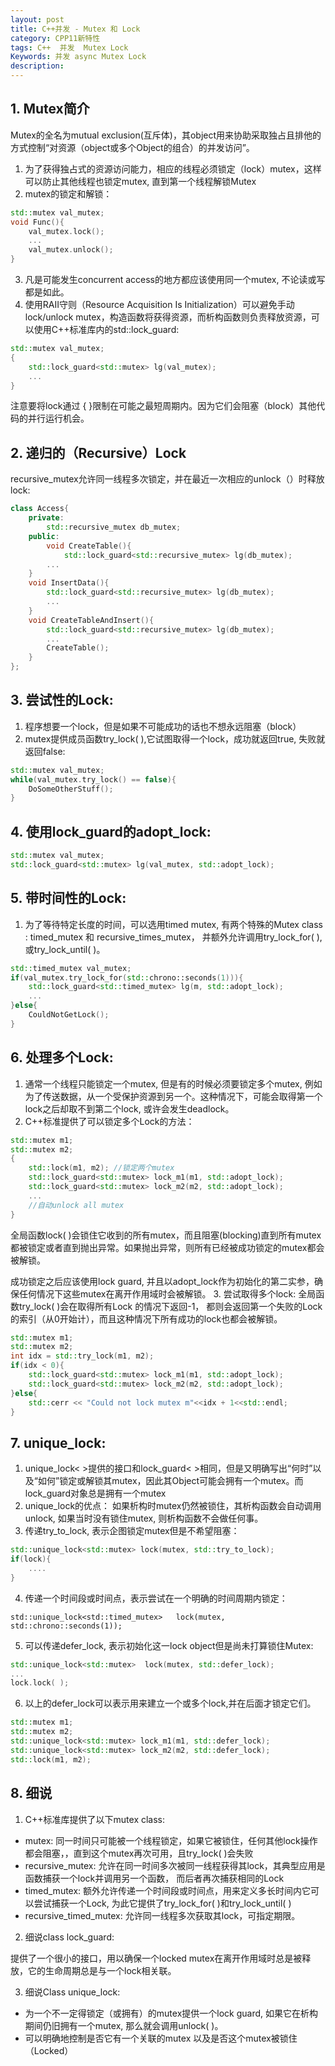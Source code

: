 ```yaml
---
layout: post
title: C++并发 - Mutex 和 Lock
category: CPP11新特性
tags: C++  并发  Mutex Lock
Keywords: 并发 async Mutex Lock
description:
---
```

## 1. Mutex简介
Mutex的全名为mutual exclusion(互斥体)，其object用来协助采取独占且排他的方式控制“对资源（object或多个Object的组合）的并发访问”。
1. 为了获得独占式的资源访问能力，相应的线程必须锁定（lock）mutex，这样可以防止其他线程也锁定mutex, 直到第一个线程解锁Mutex
2. mutex的锁定和解锁：
``` c++
std::mutex val_mutex;
void Func(){
    val_mutex.lock();
    ...
    val_mutex.unlock();
}
```
3. 凡是可能发生concurrent access的地方都应该使用同一个mutex, 不论读或写都是如此。
4. 使用RAII守则（Resource Acquisition Is Initialization）可以避免手动lock/unlock mutex，构造函数将获得资源，而析构函数则负责释放资源，可以使用C++标准库内的std::lock_guard:
``` c++
std::mutex val_mutex;
{
    std::lock_guard<std::mutex> lg(val_mutex);
    ...
}
```
注意要将lock通过  {   }限制在可能之最短周期内。因为它们会阻塞（block）其他代码的并行运行机会。
## 2. 递归的（Recursive）Lock
recursive_mutex允许同一线程多次锁定，并在最近一次相应的unlock（）时释放lock:
``` c++
class Access{
    private:
        std::recursive_mutex db_mutex;
    public:
        void CreateTable(){
            std::lock_guard<std::recursive_mutex> lg(db_mutex);
        ...
    }
    void InsertData(){
        std::lock_guard<std::recursive_mutex> lg(db_mutex);
        ...
    }
    void CreateTableAndInsert(){
        std::lock_guard<std::recursive_mutex> lg(db_mutex);
        ...
        CreateTable();
    }
};
```
## 3. 尝试性的Lock:
1. 程序想要一个lock，但是如果不可能成功的话也不想永远阻塞（block）
2. mutex提供成员函数try_lock( ),它试图取得一个lock，成功就返回true, 失败就返回false:
``` c++
std::mutex val_mutex;
while(val_mutex.try_lock() == false){
    DoSomeOtherStuff();
}
```
## 4. 使用lock_guard的adopt_lock:
``` c++
std::mutex val_mutex;
std::lock_guard<std::mutex> lg(val_mutex, std::adopt_lock);
```
## 5. 带时间性的Lock:
1. 为了等待特定长度的时间，可以选用timed mutex, 有两个特殊的Mutex class : timed_mutex 和 recursive_times_mutex， 并额外允许调用try_lock_for( ), 或try_lock_until( )。
``` c++
std::timed_mutex val_mutex;
if(val_mutex.try_lock_for(std::chrono::seconds(1))){
    std::lock_guard<std::timed_mutex> lg(m, std::adopt_lock);
    ...
}else{
    CouldNotGetLock();
}
```
## 6. 处理多个Lock:
1. 通常一个线程只能锁定一个mutex, 但是有的时候必须要锁定多个mutex, 例如为了传送数据，从一个受保护资源到另一个。这种情况下，可能会取得第一个lock之后却取不到第二个lock, 或许会发生deadlock。
2. C++标准提供了可以锁定多个Lock的方法：
``` c++
std::mutex m1;
std::mutex m2;
{
    std::lock(m1, m2); //锁定两个mutex
    std::lock_guard<std::mutex> lock_m1(m1, std::adopt_lock);
    std::lock_guard<std::mutex> lock_m2(m2, std::adopt_lock);
    ...
    //自动unlock all mutex
}
```
全局函数lock( )会锁住它收到的所有mutex，而且阻塞(blocking)直到所有mutex都被锁定或者直到抛出异常。如果抛出异常，则所有已经被成功锁定的mutex都会被解锁。

成功锁定之后应该使用lock guard, 并且以adopt_lock作为初始化的第二实参，确保任何情况下这些mutex在离开作用域时会被解锁。
3. 尝试取得多个lock: 全局函数try_lock( )会在取得所有Lock 的情况下返回-1， 都则会返回第一个失败的Lock的索引（从0开始计），而且这种情况下所有成功的lock也都会被解锁。
``` c++
std::mutex m1;
std::mutex m2;
int idx = std::try_lock(m1, m2);
if(idx < 0){
    std::lock_guard<std::mutex> lock_m1(m1, std::adopt_lock);
    std::lock_guard<std::mutex> lock_m2(m2, std::adopt_lock);
}else{
    std::cerr << "Could not lock mutex m"<<idx + 1<<std::endl;
}
```
## 7. unique_lock:
1. unique_lock< >提供的接口和lock_guard< >相同，但是又明确写出“何时”以及“如何”锁定或解锁其mutex，因此其Object可能会拥有一个mutex。而lock_guard对象总是拥有一个mutex
2. unique_lock的优点： 如果析构时mutex仍然被锁住，其析构函数会自动调用unlock, 如果当时没有锁住mutex, 则析构函数不会做任何事。
3. 传递try_to_lock, 表示企图锁定mutex但是不希望阻塞：
``` c++
std::unique_lock<std::mutex> lock(mutex, std::try_to_lock);
if(lock){
    ....
}
```
4. 传递一个时间段或时间点，表示尝试在一个明确的时间周期内锁定：
``` c+++
std::unique_lock<std::timed_mutex>   lock(mutex,  std::chrono::seconds(1));
```
5. 可以传递defer_lock, 表示初始化这一lock object但是尚未打算锁住Mutex:
``` c++
std::unique_lock<std::mutex>  lock(mutex, std::defer_lock);
...
lock.lock( );
```
6. 以上的defer_lock可以表示用来建立一个或多个lock,并在后面才锁定它们。
``` c++
std::mutex m1;
std::mutex m2;
std::unique_lock<std::mutex> lock_m1(m1, std::defer_lock);
std::unique_lock<std::mutex> lock_m2(m2, std::defer_lock);
std::lock(m1, m2);
```
## 8. 细说
1. C++标准库提供了以下mutex class:
* mutex: 同一时间只可能被一个线程锁定，如果它被锁住，任何其他lock操作都会阻塞，，直到这个mutex再次可用，且try_lock( )会失败
* recursive_mutex: 允许在同一时间多次被同一线程获得其lock，其典型应用是函数捕获一个lock并调用另一个函数， 而后者再次捕获相同的Lock
* timed_mutex: 额外允许传递一个时间段或时间点，用来定义多长时间内它可以尝试捕获一个Lock, 为此它提供了try_lock_for( )和try_lock_until( )
* recursive_timed_mutex: 允许同一线程多次获取其lock，可指定期限。
2. 细说class lock_guard:

提供了一个很小的接口，用以确保一个locked mutex在离开作用域时总是被释放，它的生命周期总是与一个lock相关联。

3. 细说Class unique_lock:
* 为一个不一定得锁定（或拥有）的mutex提供一个lock guard, 如果它在析构期间仍旧拥有一个mutex, 那么就会调用unlock( )。
* 可以明确地控制是否它有一个关联的mutex 以及是否这个mutex被锁住（Locked）



